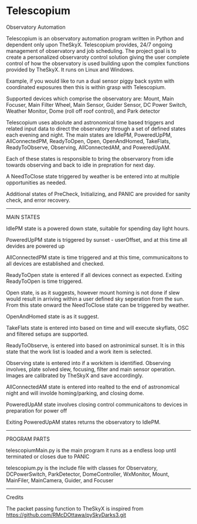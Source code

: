 # Telescopium
Observatory Automation

Telescopium is an observatory automation program written in Python and dependent only upon TheSkyX. Telescopium provides, 24/7 ongoing management of observatory and job scheduling. The project goal is to create a personalized observaroty control solution giving the user complete control of how the observatory is used building upon the complex functions provided by TheSkyX. It runs on Linux and Windows. 

Example, if you would like to run a dual sensor piggy back systm with coordinated exposures then this is within grasp with Telescopium.

Supported devices which comprise the observatory are: Mount, Main Focuser, Main Filter Wheel, Main Sensor, Guider Sensor, DC Power Switch, Weather Monitor, Dome (roll off roof control), and Park detector
    
Telescopium uses absolute and astronomical time based triggers and related input data to direct the observatory through a set of defined states each evening and night. The main states are IdlePM, PoweredUpPM, AllConnectedPM, ReadyToOpen, Open, OpenAndHomed, TakeFlats, ReadyToObserve, Observing, AllConnectedAM, and PoweredUpAM.

Each of these states is responsible to bring the observarory from idle towards observing and back to idle in prepration for next day.

A NeedToClose state triggered by weather is be entered into at multiple opportunities as needed.

Additional states of PreCheck, Initializing, and PANIC are provided for sanity check, and error recovery.

-----------------------------------------------------------------
MAIN STATES

IdlePM state is a powered down state, suitable for spending day light hours.

PoweredUpPM state is triggered by sunset - userOffset, and at this time all devides are powered up

AllConnectedPM state is time triggered and at this time, communicaitons to all devices are established and checked.

ReadyToOpen state is entered if all devices connect as expected. Exiting ReadyToOpen is time triggered. 

Open state, is as it suggests, however mount homing is not done if slew would result in arriving within a user defined sky seperation from the sun. From this state onward the NeedToClose state can be triggered by weather.

OpenAndHomed state is as it suggest.  

TakeFlats state is entered into based on time and will execute skyflats, OSC and filtered setups are supported.

ReadyToObserve, is entered into based on astronimical sunset. It is in this state that the work list is loaded and a work item is selected.

Observing state is entered into if a workitem is identified. Observing involves, plate solved slew, focusing, filter and main sensor operation. Images are calibrated by TheSkyX and save accordingly.

AllConnectedAM state is entered into realted to the end of astronomical night and will involde homing/parking, and closing dome.

PoweredUpAM state involves closing control communicaitons to devices in preparation for power off

Exiting PoweredUpAM states returns the observatory to IdlePM.

-----------------------------------------------------------------
PROGRAM PARTS

telescopiumMain.py is the main program it runs as a endless loop until terminated or closes due to PANIC

telescopium.py is the include file with classes for Observatory, DCPowerSwitch, ParkDetector, DomeController, WxMonitor, Mount, MainFiler, MainCamera, Guider, and Focuser 

-----------------------------------------------------------------
Credits

The packet passing function to TheSkyX is inspired from  https://github.com/RMcDOttawa/pySkyDarks3.git 


